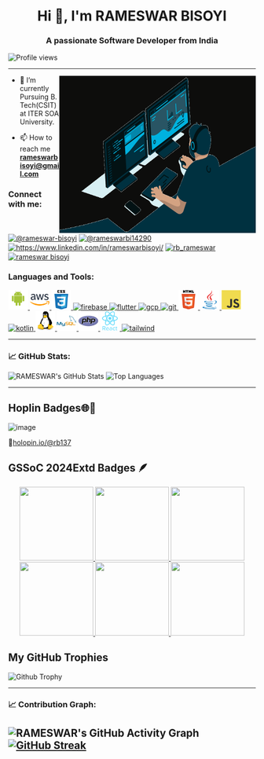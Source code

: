 <h1 align="center">Hi 👋, I'm RAMESWAR BISOYI</h1>
<h3 align="center">A passionate Software Developer from India</h3>

<p align="left">
  <img src="https://komarev.com/ghpvc/?username=RB137y&color=blue&style=flat-square" alt="Profile views" width="120"/>
  
</p>

---

<img align="right" alt="coding" height="320px" width="400" src="https://raw.githubusercontent.com/Potential17/Potential17/master/user%20(2).gif">


- 🔭 I’m currently Pursuing B. Tech(CSIT) at ITER SOA University.

- 📫 How to reach me **rameswarbisoyi@gmail.com**

<h3 align="left">Connect with me:</h3>
<p align="left">
<a href="https://codepen.io/@rameswar-bisoyi" target="blank"><img align="center" src="https://raw.githubusercontent.com/rahuldkjain/github-profile-readme-generator/master/src/images/icons/Social/codepen.svg" alt="@rameswar-bisoyi" height="30" width="40" /></a>
<a href="https://twitter.com/@rameswarbi14290" target="blank"><img align="center" src="https://raw.githubusercontent.com/rahuldkjain/github-profile-readme-generator/master/src/images/icons/Social/twitter.svg" alt="@rameswarbi14290" height="30" width="40" /></a>
<a href="https://linkedin.com/in/https://www.linkedin.com/in/rameswarbisoyi/" target="blank"><img align="center" src="https://raw.githubusercontent.com/rahuldkjain/github-profile-readme-generator/master/src/images/icons/Social/linked-in-alt.svg" alt="https://www.linkedin.com/in/rameswarbisoyi/" height="30" width="40" /></a>
<a href="https://instagram.com/rb_rameswar" target="blank"><img align="center" src="https://raw.githubusercontent.com/rahuldkjain/github-profile-readme-generator/master/src/images/icons/Social/instagram.svg" alt="rb_rameswar" height="30" width="40" /></a>
<a href="https://www.leetcode.com/rameswar bisoyi" target="blank"><img align="center" src="https://raw.githubusercontent.com/rahuldkjain/github-profile-readme-generator/master/src/images/icons/Social/leet-code.svg" alt="rameswar bisoyi" height="30" width="40" /></a>
</p>

<h3 align="left">Languages and Tools:</h3>
<p align="left"> <a href="https://developer.android.com" target="_blank" rel="noreferrer"> <img src="https://raw.githubusercontent.com/devicons/devicon/master/icons/android/android-original-wordmark.svg" alt="android" width="40" height="40"/> </a> <a href="https://aws.amazon.com" target="_blank" rel="noreferrer"> <img src="https://raw.githubusercontent.com/devicons/devicon/master/icons/amazonwebservices/amazonwebservices-original-wordmark.svg" alt="aws" width="40" height="40"/> </a> <a href="https://www.w3schools.com/css/" target="_blank" rel="noreferrer"> <img src="https://raw.githubusercontent.com/devicons/devicon/master/icons/css3/css3-original-wordmark.svg" alt="css3" width="40" height="40"/> </a> <a href="https://firebase.google.com/" target="_blank" rel="noreferrer"> <img src="https://www.vectorlogo.zone/logos/firebase/firebase-icon.svg" alt="firebase" width="40" height="40"/> </a> <a href="https://flutter.dev" target="_blank" rel="noreferrer"> <img src="https://www.vectorlogo.zone/logos/flutterio/flutterio-icon.svg" alt="flutter" width="40" height="40"/> </a> <a href="https://cloud.google.com" target="_blank" rel="noreferrer"> <img src="https://www.vectorlogo.zone/logos/google_cloud/google_cloud-icon.svg" alt="gcp" width="40" height="40"/> </a> <a href="https://git-scm.com/" target="_blank" rel="noreferrer"> <img src="https://www.vectorlogo.zone/logos/git-scm/git-scm-icon.svg" alt="git" width="40" height="40"/> </a> <a href="https://www.w3.org/html/" target="_blank" rel="noreferrer"> <img src="https://raw.githubusercontent.com/devicons/devicon/master/icons/html5/html5-original-wordmark.svg" alt="html5" width="40" height="40"/> </a> <a href="https://www.java.com" target="_blank" rel="noreferrer"> <img src="https://raw.githubusercontent.com/devicons/devicon/master/icons/java/java-original.svg" alt="java" width="40" height="40"/> </a> <a href="https://developer.mozilla.org/en-US/docs/Web/JavaScript" target="_blank" rel="noreferrer"> <img src="https://raw.githubusercontent.com/devicons/devicon/master/icons/javascript/javascript-original.svg" alt="javascript" width="40" height="40"/> </a> <a href="https://kotlinlang.org" target="_blank" rel="noreferrer"> <img src="https://www.vectorlogo.zone/logos/kotlinlang/kotlinlang-icon.svg" alt="kotlin" width="40" height="40"/> </a> <a href="https://www.linux.org/" target="_blank" rel="noreferrer"> <img src="https://raw.githubusercontent.com/devicons/devicon/master/icons/linux/linux-original.svg" alt="linux" width="40" height="40"/> </a> <a href="https://www.mysql.com/" target="_blank" rel="noreferrer"> <img src="https://raw.githubusercontent.com/devicons/devicon/master/icons/mysql/mysql-original-wordmark.svg" alt="mysql" width="40" height="40"/> </a> <a href="https://www.php.net" target="_blank" rel="noreferrer"> <img src="https://raw.githubusercontent.com/devicons/devicon/master/icons/php/php-original.svg" alt="php" width="40" height="40"/> </a> <a href="https://reactjs.org/" target="_blank" rel="noreferrer"> <img src="https://raw.githubusercontent.com/devicons/devicon/master/icons/react/react-original-wordmark.svg" alt="react" width="40" height="40"/> </a> <a href="https://tailwindcss.com/" target="_blank" rel="noreferrer"> <img src="https://www.vectorlogo.zone/logos/tailwindcss/tailwindcss-icon.svg" alt="tailwind" width="40" height="40"/> </a> </p>


---
### 📈 GitHub Stats:

![RAMESWAR's GitHub Stats](https://github-readme-stats.vercel.app/api?username=RB137&show_icons=true&theme=radical)
![Top Languages](https://github-readme-stats.vercel.app/api/top-langs/?username=RB137&layout=compact&theme=radical)

---

## Hoplin Badges🌐🦖
  ![image](https://github.com/user-attachments/assets/4389451a-519b-49b8-bc41-145c3f040adc)
  
🔗[holopin.io/@rb137](https://www.holopin.io/@rb137#)

## GSSoC 2024Extd Badges 🪶
<div style='display:flex; align-items:center; gap: 10px;' align='center'><a href="https://gssoc.girlscript.tech/leaderboard">
<img src="https://raw.githubusercontent.com/GSSoC24/Postman-Challenge/main/docs/assets/Postman%20White.png" width="150px" height="150px" />
  <img src="https://raw.githubusercontent.com/GSSoC24/Postman-Challenge/main/docs/assets/1.png" width="150px" height="150px" />
  <img src="https://raw.githubusercontent.com/GSSoC24/Postman-Challenge/main/docs/assets/2.png" width="150px" height="150px" />
  <img src="https://raw.githubusercontent.com/GSSoC24/Postman-Challenge/main/docs/assets/3.png" width="150px" height="150px" />
  <img src="https://raw.githubusercontent.com/GSSoC24/Postman-Challenge/main/docs/assets/4.png" width="150px" height="150px" />
  <img src="https://raw.githubusercontent.com/GSSoC24/Postman-Challenge/main/docs/assets/5.png" width="150px" height="150px" />
  </a>
</div>

## My GitHub Trophies
  ![Github Trophy](https://github-profile-trophy.vercel.app/?username=RB137&theme=discord)

---


### 📈 Contribution Graph:

![RAMESWAR's GitHub Activity Graph](https://github-readme-activity-graph.vercel.app/graph?username=RB137&theme=react-dark&hide_border=true)
[![GitHub Streak](https://github-readme-streak-stats.herokuapp.com?user=RB137&theme=algolia)](https://git.io/streak-stats)
---
